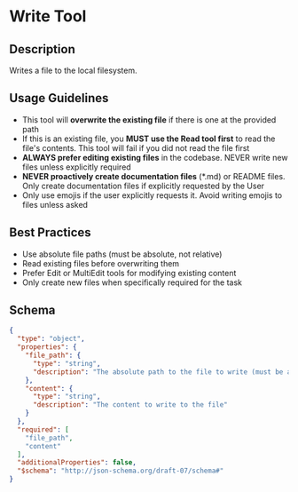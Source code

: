 # Write Tool

## Description

Writes a file to the local filesystem.

## Usage Guidelines

- This tool will **overwrite the existing file** if there is one at the provided path
- If this is an existing file, you **MUST use the Read tool first** to read the file's contents. This tool will fail if you did not read the file first
- **ALWAYS prefer editing existing files** in the codebase. NEVER write new files unless explicitly required
- **NEVER proactively create documentation files** (*.md) or README files. Only create documentation files if explicitly requested by the User
- Only use emojis if the user explicitly requests it. Avoid writing emojis to files unless asked

## Best Practices

- Use absolute file paths (must be absolute, not relative)
- Read existing files before overwriting them
- Prefer Edit or MultiEdit tools for modifying existing content
- Only create new files when specifically required for the task

## Schema

```json
{
  "type": "object",
  "properties": {
    "file_path": {
      "type": "string",
      "description": "The absolute path to the file to write (must be absolute, not relative)"
    },
    "content": {
      "type": "string",
      "description": "The content to write to the file"
    }
  },
  "required": [
    "file_path",
    "content"
  ],
  "additionalProperties": false,
  "$schema": "http://json-schema.org/draft-07/schema#"
}
```